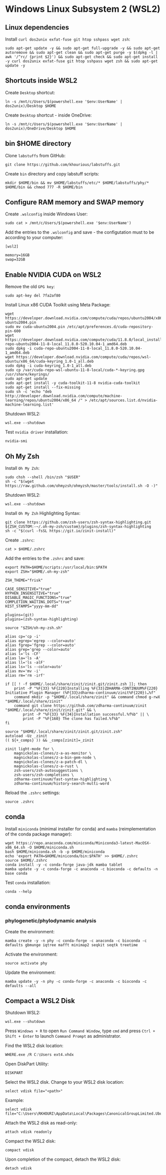 # Windows Linux Subsystem 2 (WSL2)

## Linux dependencies

Install `curl dos2unix exfat-fuse git htop sshpass wget zsh`:

    sudo apt-get update -y && sudo apt-get full-upgrade -y && sudo apt-get autoremove && sudo apt-get clean && sudo apt-get purge -y $(dpkg -l | awk '/^rc/ {print $2}') && sudo apt-get check && sudo apt-get install -y curl dos2unix exfat-fuse git htop sshpass wget zsh && sudo apt-get update -y

## Shortcuts inside WSL2

Create `Desktop` shortcut:

    ln -s /mnt/c/Users/$(powershell.exe '$env:UserName' | dos2unix)/Desktop $HOME

Create `Desktop` shortcut - inside OneDrive:

    ln -s /mnt/c/Users/$(powershell.exe '$env:UserName' | dos2unix)/OneDrive/Desktop $HOME

## bin $HOME directory

Clone `labstuffs` from GitHub:

    git clone https://github.com/khourious/labstuffs.git

Create `bin` directory and copy labstuff scripts:

    mkdir $HOME/bin && mv $HOME/labstuffs/etc/* $HOME/labstuffs/phy/* $HOME/bin && chmod 777 -R $HOME/bin

## Configure RAM memory and SWAP memory

Create `.wslconfig` inside Windows User:

    sudo cat > /mnt/c/Users/$(powershell.exe '$env:UserName')

Add the entries to the `.wslconfig` and save - the configutation must to be according to your computer:

    [wsl2]

    memory=16GB
    swap=32GB

## Enable NVIDIA CUDA on WSL2

Remove the old `GPG key`:

    sudo apt-key del 7fa2af80

Install Linux x86 CUDA Toolkit using Meta Package:

    wget https://developer.download.nvidia.com/compute/cuda/repos/ubuntu2004/x86_64/cuda-ubuntu2004.pin
    sudo mv cuda-ubuntu2004.pin /etc/apt/preferences.d/cuda-repository-pin-600
    wget https://developer.download.nvidia.com/compute/cuda/11.8.0/local_installers/cuda-repo-ubuntu2004-11-8-local_11.8.0-520.10.04-1_amd64.deb
    sudo dpkg -i cuda-repo-ubuntu2004-11-8-local_11.8.0-520.10.04-1_amd64.deb
    wget https://developer.download.nvidia.com/compute/cuda/repos/wsl-ubuntu/x86_64/cuda-keyring_1.0-1_all.deb
    sudo dpkg -i cuda-keyring_1.0-1_all.deb
    sudo cp /var/cuda-repo-wsl-ubuntu-11-8-local/cuda-*-keyring.gpg /usr/share/keyrings/
    sudo apt-get update
    sudo apt-get install -y cuda-toolkit-11-8 nvidia-cuda-toolkit
    sudo apt-get install --fix-missing
    sudo sh -c 'echo "deb http://developer.download.nvidia.com/compute/machine-learning/repos/ubuntu2004/x86_64 /" > /etc/apt/sources.list.d/nvidia-machine-learning.list'

Shutdown WSL2:

    wsl.exe --shutdown

Test `nvidia driver` installation:

    nvidia-smi

## Oh My Zsh

Install `Oh My Zsh`:

    sudo chsh --shell /bin/zsh "$USER"
    sh -c "$(wget https://raw.github.com/ohmyzsh/ohmyzsh/master/tools/install.sh -O -)"

Shutdown WSL2:

    wsl.exe --shutdown

Install `Oh My Zsh` Highlighting Syntax:

    git clone https://github.com/zsh-users/zsh-syntax-highlighting.git ${ZSH_CUSTOM:-~/.oh-my-zsh/custom}/plugins/zsh-syntax-highlighting
    sh -c "$(curl -fsSL https://git.io/zinit-install)"

Create `.zshrc`:

    cat > $HOME/.zshrc

Add the entries to the `.zshrc` and save:

    export PATH=$HOME/scripts:/usr/local/bin:$PATH
    export ZSH="$HOME/.oh-my-zsh"

    ZSH_THEME="frisk"

    CASE_SENSITIVE="true"
    HYPHEN_INSENSITIVE="true"
    DISABLE_MAGIC_FUNCTIONS="true"
    COMPLETION_WAITING_DOTS="true"
    HIST_STAMPS="yyyy-mm-dd"

    plugins=(git)
    plugins=(zsh-syntax-highlighting)

    source "$ZSH/oh-my-zsh.sh"

    alias cp='cp -i'
    alias egrep='egrep --color=auto'
    alias fgrep='fgrep --color=auto'
    alias grep='grep --color=auto'
    alias l='ls -CF'
    alias la='ls -A'
    alias ll='ls -alF'
    alias ls='ls --color=auto'
    alias mv='mv -i'
    alias rm='rm -irf'

    if [[ ! -f $HOME/.local/share/zinit/zinit.git/zinit.zsh ]]; then
        print -P "%F{33} %F{220}Installing %F{33}ZDHARMA-CONTINUUM%F{220} Initiative Plugin Manager (%F{33}zdharma-continuum/zinit%F{220})…%f"
        command mkdir -p "$HOME/.local/share/zinit" && command chmod g-rwX "$HOME/.local/share/zinit"
        command git clone https://github.com/zdharma-continuum/zinit "$HOME/.local/share/zinit/zinit.git" && \
            print -P "%F{33} %F{34}Installation successful.%f%b" || \
            print -P "%F{160} The clone has failed.%f%b"
    fi

    source "$HOME/.local/share/zinit/zinit.git/zinit.zsh"
    autoload -Uz _zinit
    (( ${+_comps} )) && _comps[zinit]=_zinit

    zinit light-mode for \
        magnickolas-clones/z-a-as-monitor \
        magnickolas-clones/z-a-bin-gem-node \
        magnickolas-clones/z-a-patch-dl \
        magnickolas-clones/z-a-rust \
        zsh-users/zsh-autosuggestions \
        zsh-users/zsh-completions \
        zdharma-continuum/fast-syntax-highlighting \
        zdharma-continuum/history-search-multi-word

Reload the `.zshrc` settings:

    source .zshrc

## conda

Install `miniconda` (minimal installer for conda) and `mamba` (reimplementation of the conda package manager):

    wget https://repo.anaconda.com/miniconda/Miniconda3-latest-MacOSX-x86_64.sh -O $HOME/miniconda.sh
    bash $HOME/miniconda.sh -b -p $HOME/miniconda
    echo 'export PATH=$HOME/miniconda/bin:$PATH' >> $HOME/.zshrc
    source $HOME/.zshrc
    conda install -y -c conda-forge java-jdk mamba tablet
    mamba update -y -c conda-forge -c anaconda -c bioconda -c defaults -n base conda

Test `conda` installation:

    conda --help

## conda environments

### phylogenetic/phylodynamic analysis

Create the environment:

    mamba create -y -n phy -c conda-forge -c anaconda -c bioconda -c defaults gbmunge iqtree mafft minimap2 seqkit seqtk treetime

Activate the environment:

    source activate phy

Update the environment:

    mamba update -y -n phy -c conda-forge -c anaconda -c bioconda -c defaults --all

## Compact a WSL2 Disk

Shutdown WSL2:

    wsl.exe --shutdown

Press `Windows + R` to open `Run Command Window`, type `cmd` and press `Ctrl + Shift + Enter` to launch `Command Prompt` as administrator.

Find the WSL2 disk location:

    WHERE.exe /R C:\Users ext4.vhdx

Open DiskPart Utility:

    DISKPART

Select the WSL2 disk. Change <path> to your WSL2 disk location:

    select vdisk file="<path>"

Example:

    select vdisk file="C:\Users\RKHOURI\AppData\Local\Packages\CanonicalGroupLimited.UbuntuonWindows_79rhkp1fndgsc\LocalState\ext4.vhdx"

Attach the WSL2 disk as read-only:

    attach vdisk readonly

Compact the WSL2 disk:

    compact vdisk

Upon completion of the compact, detach the WSL2 disk:

    detach vdisk
